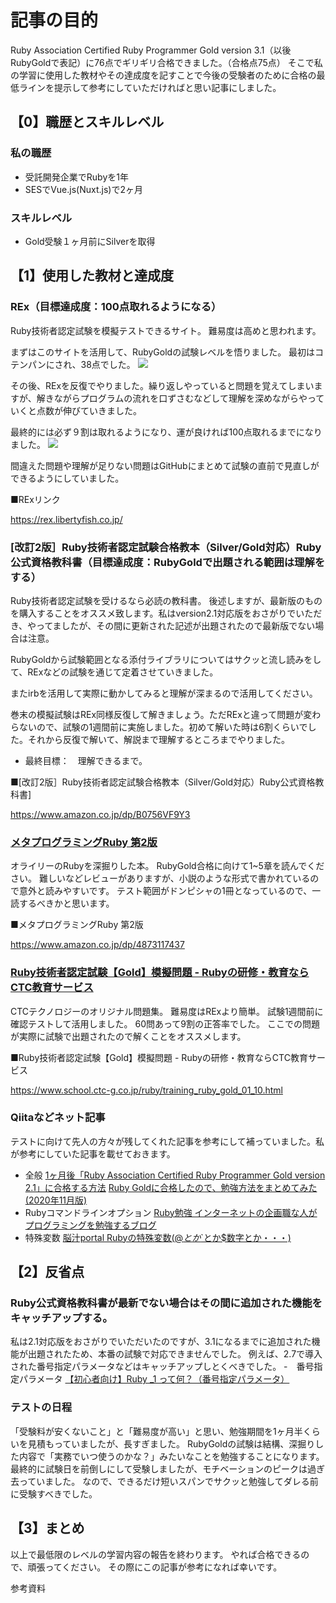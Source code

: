 # 記事の目的
Ruby Association Certified Ruby Programmer Gold version 3.1（以後RubyGoldで表記）に76点でギリギリ合格できました。（合格点75点）
そこで私の学習に使用した教材やその達成度を記すことで今後の受験者のために合格の最低ラインを提示して参考にしていただければと思い記事にしました。

## 【0】職歴とスキルレベル
### 私の職歴
- 受託開発企業でRubyを1年
- SESでVue.js(Nuxt.js)で2ヶ月
### スキルレベル
- Gold受験１ヶ月前にSilverを取得

## 【1】使用した教材と達成度
### REx（目標達成度：100点取れるようになる）
Ruby技術者認定試験を模擬テストできるサイト。
難易度は高めと思われます。

まずはこのサイトを活用して、RubyGoldの試験レベルを悟りました。
最初はコテンパンにされ、38点でした。
<img  src="https://qiita-image-store.s3.ap-northeast-1.amazonaws.com/0/2517030/cd01d263-e557-ab9e-d69d-a97f5db929e6.png">

その後、RExを反復でやりました。繰り返しやっていると問題を覚えてしまいますが、解きながらプログラムの流れを口ずさむなどして理解を深めながらやっていくと点数が伸びていきました。

最終的には必ず９割は取れるようになり、運が良ければ100点取れるまでになりました。
<img  src="https://qiita-image-store.s3.ap-northeast-1.amazonaws.com/0/2517030/a6cb630d-22b2-10da-6056-2a98e874b8e0.png">


間違えた問題や理解が足りない問題はGitHubにまとめて試験の直前で見直しができるようにしていました。

■RExリンク

https://rex.libertyfish.co.jp/

### [改訂2版］Ruby技術者認定試験合格教本（Silver/Gold対応）Ruby公式資格教科書（目標達成度：RubyGoldで出題される範囲は理解をする）
Ruby技術者認定試験を受けるなら必読の教科書。
後述しますが、最新版のものを購入することをオススメ致します。私はversion2.1対応版をおさがりでいただき、やってましたが、その間に更新された記述が出題されたので最新版でない場合は注意。

RubyGoldから試験範囲となる添付ライブラリについてはサクッと流し読みをして、RExなどの試験を通じて定着させていきました。

またirbを活用して実際に動かしてみると理解が深まるので活用してください。

巻末の模擬試験はREx同様反復して解きましょう。ただRExと違って問題が変わらないので、試験の1週間前に実施しました。初めて解いた時は6割くらいでした。それから反復で解いて、解説まで理解するところまでやりました。

- 最終目標：　理解できるまで。

■[改訂2版］Ruby技術者認定試験合格教本（Silver/Gold対応）Ruby公式資格教科書]

https://www.amazon.co.jp/dp/B0756VF9Y3

### [メタプログラミングRuby 第2版](https://www.amazon.co.jp/dp/4873117437)
オライリーのRubyを深掘りした本。
RubyGold合格に向けて1~5章を読んでください。
難しいなどレビューがありますが、小説のような形式で書かれているので意外と読みやすいです。
テスト範囲がドンピシャの1冊となっているので、一読するべきかと思います。

■メタプログラミングRuby 第2版

https://www.amazon.co.jp/dp/4873117437

### [Ruby技術者認定試験【Gold】模擬問題 - Rubyの研修・教育ならCTC教育サービス](https://www.school.ctc-g.co.jp/ruby/training_ruby_gold_01_10.html)
CTCテクノロジーのオリジナル問題集。
難易度はRExより簡単。
試験1週間前に確認テストして活用しました。 60問あって9割の正答率でした。
ここでの問題が実際に試験で出題されたので解くことをオススメします。

■Ruby技術者認定試験【Gold】模擬問題 - Rubyの研修・教育ならCTC教育サービス

https://www.school.ctc-g.co.jp/ruby/training_ruby_gold_01_10.html

### Qiitaなどネット記事
テストに向けて先人の方々が残してくれた記事を参考にして補っていました。私が参考にしていた記事を載せておきます。
- 全般
[1ヶ月後「Ruby Association Certified Ruby Programmer Gold version 2.1」に合格する方法](https://qiita.com/sogu/items/5ff2bf8702e14daf1804)
[Ruby Goldに合格したので、勉強方法をまとめてみた(2020年11月版)](https://qiita.com/jonakp/items/c7b7ecfe3eb9ee8c950e)
- Rubyコマンドラインオプション
[Ruby勉強 インターネットの企画職な人がプログラミングを勉強するブログ](https://peakp.hatenablog.com/entry/2015/05/06/213912)
- 特殊変数
[脳汁portal Rubyの特殊変数($@とか$`とか$数字とか・・・)](https://portaltan.hatenablog.com/entry/2015/10/26/181540)



## 【2】反省点
### Ruby公式資格教科書が最新でない場合はその間に追加された機能をキャッチアップする。
私は2.1対応版をおさがりでいただいたのですが、3.1になるまでに追加された機能が出題されたため、本番の試験で対応できませんでした。
例えば、2.7で導入された番号指定パラメータなどはキャッチアップしとくべきでした。
-　番号指定パラメータ
[【初心者向け】Ruby _1 って何？（番号指定パラメータ）](https://supersoftware.jp/tech/20230413/18684/)

### テストの日程
「受験料が安くないこと」と「難易度が高い」と思い、勉強期間を1ヶ月半くらいを見積もっていましたが、長すぎました。
RubyGoldの試験は結構、深掘りした内容で「実務でいつ使うのかな？」みたいなことを勉強することになります。
最終的に試験日を前倒しにして受験しましたが、モチベーションのピークは過ぎ去っていました。
なので、できるだけ短いスパンでサクッと勉強してダレる前に受験すべきでした。

## 【3】まとめ
以上で最低限のレベルの学習内容の報告を終わります。
やれば合格できるので、頑張ってください。
その際にこの記事が参考になれば幸いです。



参考資料

